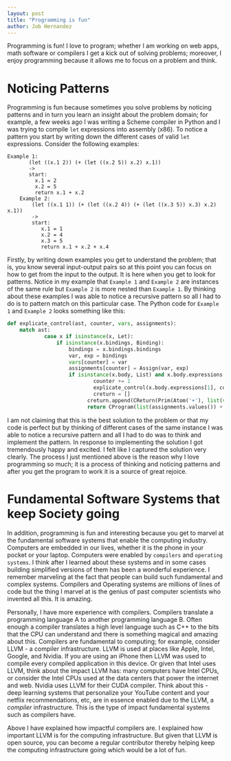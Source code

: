 ```yaml
---
layout: post
title: "Programming is fun"
author: Job Hernandez
---
```

Programming is fun! I love to program; whether I am working on web apps, math software or compilers I get a kick out of solving problems; moreover, I enjoy programming because it allows me to focus on a problem and think. 

# Noticing Patterns
Programming is fun because sometimes you solve problems by noticing patterns and in turn you learn an insight about the problem domain; for example, a few weeks ago I was writing a Scheme compiler in Python and I was trying to compile `let` expressions into assembly (x86). To notice a pattern you start by writing down the different cases of valid `let` expressions. Consider the following examples:

```
Example 1:
       (let ((x.1 2)) (+ (let ((x.2 5)) x.2) x.1))
       ->
       start:
         x.1 = 2
         x.2 = 5
         return x.1 + x.2
    Example 2:
        (let ((x.1 1)) (+ (let ((x.2 4)) (+ (let ((x.3 5)) x.3) x.2) x.1))
        ->
        start:
           x.1 = 1
           x.2 = 4
           x.3 = 5
           return x.1 + x.2 + x.4
```

Firstly, by writing down examples you get to understand the problem; that is, you know several input-output pairs so at this point you can focus on how to get from the input to the output. It is here when you get to look for patterns. Notice in my example that `Example 1` and `Example 2` are instances of the same rule but `Example 2` is more nested than `Example 1`. By thinking about these examples I was able to notice a recursive pattern so all I had to do is to pattern match on this particular case. The Python code for `Example 1` and `Example 2` looks something like this:

```python
def explicate_control(ast, counter, vars, assignments):
    match ast:
    	    case x if isinstance(x, Let):
        	    if isinstance(x.bindings, Binding):
            	    bindings = x.bindings.bindings
            	    var, exp = bindings
            	    vars[counter] = var
            	    assignments[counter] = Assign(var, exp)
            	    if isinstance(x.body, List) and x.body.expressions[0].atom == '+' and isinstance(x.body.expressions[1], Let):
                	        counter += 1
                	        explicate_control(x.body.expressions[1], counter, vars, assignments)
                	        creturn = []
                     	  creturn.append(CReturn(Prim(Atom('+'), list(vars.values()))))
                     	  return CProgram(list(assignments.values()) + creturn)
```


I am not claiming that this is the best solution to the problem or that my code is perfect but by thinking of different cases of the same instance I was able to notice a recursive pattern and all I had to do was to think and implement the pattern. In response to implementing the solution I got tremendously happy and excited. I felt like I captured the solution very clearly. The process I just mentioned above is the reason why I love programming so much; it is a process of thinking and noticing patterns and after you get the program to work it is a source of great rejoice.

# Fundamental Software Systems that keep Society going
In addition, programming is fun and interesting because you get to marvel at the fundamental software systems that enable the computing industry. Computers are embedded in our lives, whether it is the phone in your pocket or your laptop. Computers were enabled by `compilers` and `operating systems`. I think after I learned about these systems and in some cases building simplified versions of them has been a wonderful experience. I remember marveling at the fact that people can build such fundamental and complex systems. Compilers and Operating systems are millions of lines of code but the thing I marvel at is the genius of past computer scientists who invented all this. It is amazing.

Personally, I have more experience with compilers. Compilers translate a programming language A to another programming language B. Often enough a compiler translates a high level language such as C++ to the bits that the CPU can understand and there is something magical and amazing about this. Compilers are fundamental to computing; for example, consider LLVM - a compiler infrastructure. LLVM is used at places like Apple, Intel, Google, and Nvidia. If you are using an iPhone then LLVM was used to compile every compiled application in this device. Or given that Intel uses LLVM, think about the impact LLVM has: many computers have Intel CPUs, or consider the Intel CPUs used at the data centers that power the internet and web. Nvidia uses LLVM for their CUDA compiler. Think about this - deep learning systems that personalize your YouTube content and your netflix recommendations, etc, are in essence enabled due to the LLVM, a *compiler* infrastructure. This is the type of impact fundamental systems such as compilers have.

Above I have explained how impactful compilers are. I explained how important LLVM is for the computing infrastructure. But given that LLVM is open source, you can become a regular contributor thereby helping keep the computing infrastructure going which would be a lot of fun.
